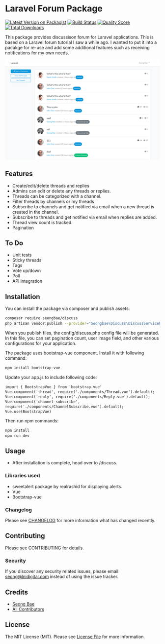 # Laravel Forum Package

[![Latest Version on Packagist](https://img.shields.io/packagist/v/seongbae/discuss.svg?style=flat-square)](https://packagist.org/packages/seongbae/discuss)
[![Build Status](https://img.shields.io/travis/seongbae/discuss/master.svg?style=flat-square)](https://travis-ci.org/seongbae/discuss)
[![Quality Score](https://img.shields.io/scrutinizer/g/seongbae/discuss.svg?style=flat-square)](https://scrutinizer-ci.com/g/seongbae/discuss)
[![Total Downloads](https://img.shields.io/packagist/dt/seongbae/discuss.svg?style=flat-square)](https://packagist.org/packages/seongbae/discuss)

This package provides discussison forum for Laravel applications.  This is based on a Laravel forum tutorial I saw a while ago.  I wanted to put it into a pacakge for re-use and add some additional features such as receiving notifications for my own needs.

![Discuss screenshot](discuss-screenshot.png)

## Features

* Create/edit/delete threads and replies
* Admins can edit or delete any threads or replies.
* Threads can be categorized with a channel.
* Filter threads by channels or my threads
* Subscribe to channels and get notified via email when a new thread is created in the channel.
* Subscribe to threads and get notified via email when replies are added.
* Thread view count is tracked.
* Pagination

## To Do
* Unit tests
* Sticky threads
* Tags
* Vote up/down
* Poll
* API integration

## Installation

You can install the package via composer and publish assets:

```bash
composer require seongbae/discuss
php artisan vendor:publish --provider="Seongbae\Discuss\DiscussServiceProvider"
```

When you publish files, the config/discuss.php config file will be generated.  In this file, you can set pagination count, user image field, and other various configurations for your application.

The package uses bootstrap-vue component.  Install it with following command:

```bash
npm install bootstrap-vue
```

Update your app.js to include following code:

```vue
import { BootstrapVue } from 'bootstrap-vue'
Vue.component('thread', require('./components/Thread.vue').default);
Vue.component('reply', require('./components/Reply.vue').default);
Vue.component('channel-subscribe', require('./components/ChannelSubscribe.vue').default);
Vue.use(BootstrapVue)
```

Then run npm commands:

```bash
npm install
npm run dev
```

## Usage

* After installation is complete, head over to /discuss.

### Libraries used

* sweetalert package by realrashid for displaying alerts. 
* Vue
* Bootstrap-vue

### Changelog

Please see [CHANGELOG](CHANGELOG.md) for more information what has changed recently.

## Contributing

Please see [CONTRIBUTING](CONTRIBUTING.md) for details.

### Security

If you discover any security related issues, please email seong@lnidigital.com instead of using the issue tracker.

## Credits

- [Seong Bae](https://github.com/seongbae)
- [All Contributors](../../contributors)

## License

The MIT License (MIT). Please see [License File](LICENSE.md) for more information.

